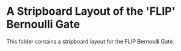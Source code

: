 # A Stripboard Layout of the 'FLIP' Bernoulli Gate

This folder contains a stripboard layout for the FLIP Bernoulli Gate.

